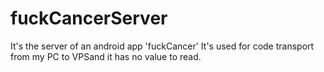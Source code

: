 # fuckCancerServer
It's the server of an android app 'fuckCancer'
It's used for code transport from my PC to VPSand it has no value to read. 
